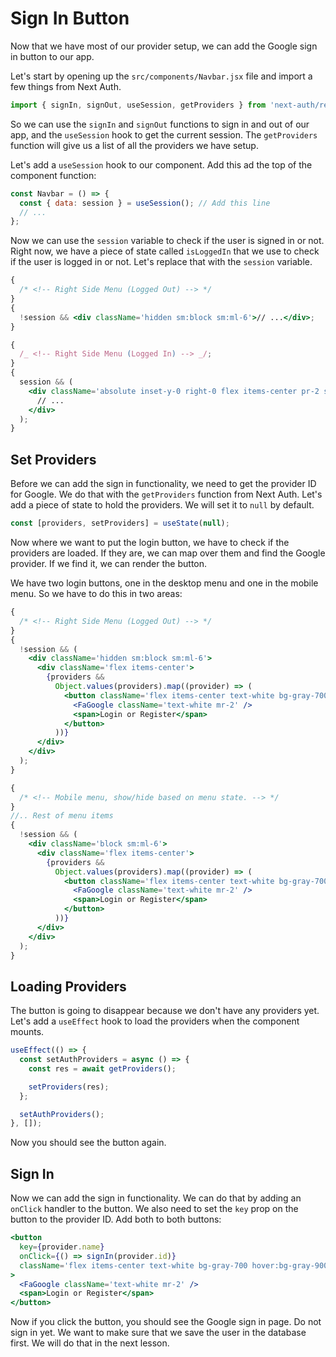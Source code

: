 # Sign In Button

Now that we have most of our provider setup, we can add the Google sign in button to our app.

Let's start by opening up the `src/components/Navbar.jsx` file and import a few things from Next Auth.

```jsx
import { signIn, signOut, useSession, getProviders } from 'next-auth/react';
```

So we can use the `signIn` and `signOut` functions to sign in and out of our app, and the `useSession` hook to get the current session. The `getProviders` function will give us a list of all the providers we have setup.

Let's add a `useSession` hook to our component. Add this ad the top of the component function:

```jsx
const Navbar = () => {
  const { data: session } = useSession(); // Add this line
  // ...
};
```

Now we can use the `session` variable to check if the user is signed in or not. Right now, we have a piece of state called `isLoggedIn` that we use to check if the user is logged in or not. Let's replace that with the `session` variable.

```jsx
{
  /* <!-- Right Side Menu (Logged Out) --> */
}
{
  !session && <div className='hidden sm:block sm:ml-6'>// ...</div>;
}
```

```jsx
{
  /_ <!-- Right Side Menu (Logged In) --> _/;
}
{
  session && (
    <div className='absolute inset-y-0 right-0 flex items-center pr-2 sm:static sm:inset-auto sm:ml-6 sm:pr-0'>
      // ...
    </div>
  );
}
```

## Set Providers

Before we can add the sign in functionality, we need to get the provider ID for Google. We do that with the `getProviders` function from Next Auth. Let's add a piece of state to hold the providers. We will set it to `null` by default.

```jsx
const [providers, setProviders] = useState(null);
```

Now where we want to put the login button, we have to check if the providers are loaded. If they are, we can map over them and find the Google provider. If we find it, we can render the button.

We have two login buttons, one in the desktop menu and one in the mobile menu. So we have to do this in two areas:

```jsx
{
  /* <!-- Right Side Menu (Logged Out) --> */
}
{
  !session && (
    <div className='hidden sm:block sm:ml-6'>
      <div className='flex items-center'>
        {providers &&
          Object.values(providers).map((provider) => (
            <button className='flex items-center text-white bg-gray-700 hover:bg-gray-900 hover:text-white rounded-md px-3 py-2'>
              <FaGoogle className='text-white mr-2' />
              <span>Login or Register</span>
            </button>
          ))}
      </div>
    </div>
  );
}
```

```jsx
{
  /* <!-- Mobile menu, show/hide based on menu state. --> */
}
//.. Rest of menu items
{
  !session && (
    <div className='block sm:ml-6'>
      <div className='flex items-center'>
        {providers &&
          Object.values(providers).map((provider) => (
            <button className='flex items-center text-white bg-gray-700 hover:bg-gray-900 hover:text-white rounded-md px-3 py-2 my-3'>
              <FaGoogle className='text-white mr-2' />
              <span>Login or Register</span>
            </button>
          ))}
      </div>
    </div>
  );
}
```

## Loading Providers

The button is going to disappear because we don't have any providers yet. Let's add a `useEffect` hook to load the providers when the component mounts.

```jsx
useEffect(() => {
  const setAuthProviders = async () => {
    const res = await getProviders();

    setProviders(res);
  };

  setAuthProviders();
}, []);
```

Now you should see the button again.

## Sign In

Now we can add the sign in functionality. We can do that by adding an `onClick` handler to the button. We also need to set the `key` prop on the button to the provider ID. Add both to both buttons:

```jsx
<button
  key={provider.name}
  onClick={() => signIn(provider.id)}
  className='flex items-center text-white bg-gray-700 hover:bg-gray-900 hover:text-white rounded-md px-3 py-2 my-3'
>
  <FaGoogle className='text-white mr-2' />
  <span>Login or Register</span>
</button>
```

Now if you click the button, you should see the Google sign in page. Do not sign in yet. We want to make sure that we save the user in the database first. We will do that in the next lesson.
